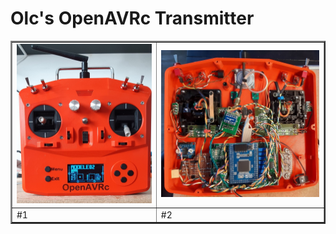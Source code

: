 # Olc's OpenAVRc Transmitter

<table border="2">
<tr>
<td><img src="https://github.com/Ingwie/OpenAVRc_Hw/blob/V3/User's%20OpenAVRc%20Transmitters/Olc/olc1.jpg" border="0"/></td>
<td><img src="https://github.com/Ingwie/OpenAVRc_Hw/blob/V3/User's%20OpenAVRc%20Transmitters/Olc/olc2.jpg" border="0"/></td>
</tr>
<tr>
<td>     #1</td><td>     #2</td>
</table>

